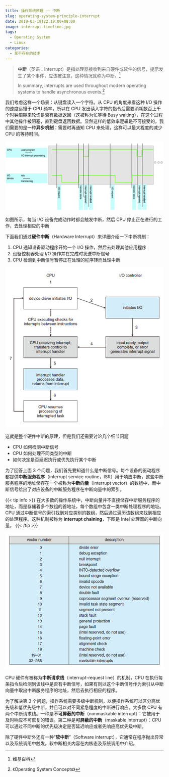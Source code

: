```yaml
---
title: 操作系统原理 —— 中断
slug: operating-system-principle-interrupt
date: 2019-03-19T22:19:00+08:00
image: interrupt-timeline.jpg
tags:
  - Operating System
  - Linux
categories:
  - 某不存在的技术
---
```


> **中断**（英语：Interrupt）是指处理器接收到来自硬件或软件的信号，提示发生了某个事件，应该被注意，这种情况就称为中断。[^1]
>
> In summary, interrupts are used throughout modern operating systems to handle asynchronous events.[^2]

[^1]: 维基百科
[^2]: 《Operating System Concepts》

我们考虑这样一个场景：从键盘读入一个字符。从 CPU 的角度来看这种 I/O 操作的速度远慢于 CPU 频率，所以在 CPU 发出读入字符的指令后需要消耗数百上千个时钟周期来轮询是否有数据返回（这被称为忙等待 Busy waiting），在这个过程中其他操作被阻塞，直到键盘返回数据。显然这样的低效率逻辑是不可接受的。我们需要的是一种**异步机制**：需要时再通知 CPU 来处理，这样可以最大程度的减少 CPU 的等待时间。

![Interrupt timeline](interrupt-timeline.jpg)

如图所示，每当 I/O 设备完成动作时都会触发中断，然后 CPU 停止正在进行的工作，去处理相应的中断

下面我们通过**硬件中断**（Hardware Interrupt）来详细介绍一下中断机制：

1.  CPU 通知设备驱动程序开始一个 I/O 操作，然后去处理其他应用程序
2.  设备控制器处理 I/O 操作并在完成时发送中断信号
3.  CPU 检测到中断信号暂停正在处理的程序转而处理中断

![Interrupt process](interrupt-process.png)

这就是整个硬件中断的原理，但是我们还需要讨论几个细节问题

- CPU 如何检测中断信号
- CPU 如何处理不同类型的中断
- 如何决定是否延迟执行或优先执行某个中断

为了回答上面 3 个问题，我们首先要知道什么是中断信号。每个设备的驱动程序都提供**中断服务程序**（interrupt service routine，ISR）用于响应中断，这些中断服务程序的地址储存在一个被称为**中断向量**（interrupt vector）的数组中，而中断信号给出了对应设备的中断服务程序在中断向量中的索引。

{{< tip info >}}
在大多数的操作系统中，中断向量并不直接储存中断服务程序的地址，而是存储着多个数组的首地址，每个数组中包含一类中断处理程序的地址。CPU 通过中断信号的索引找到对应类别的数组，然后通过遍历该数组来找到相应的处理程序。这种机制被称为 **interrupt chaining**，下图是 Intel 处理器的中断向量。
{{< /tip >}}

![Intel interrupt vector](intel-interrupt-vector.png)

CPU 硬件有被称为**中断请求线**（interrupt-request line）的机制，CPU 在执行每条指令后检测到该线中是否有中断信号，如果有则以这个中断信号作为索引从中断向量中取出中断服务程序的地址，然后去执行相应的程序。

为了解决第 3 个问题，操作系统需要多级中断机制，以便操作系统可以区分高优先级和低优先级中断，并且可以对不同紧急程度的中断进行响应。大多数 CPU 有两个中断请求线。一种是**不可屏蔽的中断**（nonmaskable interrupt）：它被用于及时响应不可恢复的错误。第二种是**可屏蔽的中断**（maskable interrupt）：CPU 可以通过不同中断的优先级决定是否延迟响应或者先响应高优先级中断。

除了硬件中断外还有一种“**软中断**”（Software interrupt），它通常在程序抛出异常以及系统调用中触发。软中断相关内容在内核态及系统调用中介绍。
